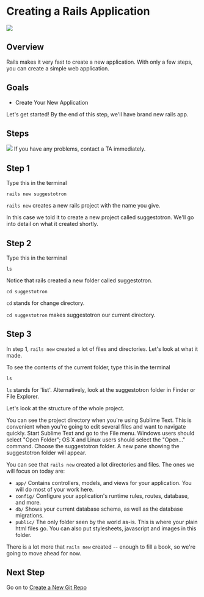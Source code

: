 # Creating a Rails Application  

<img src="/images/curriculum/Start_page.png" class="thumbnail"></img>

## Overview

Rails makes it very fast to create a new application. With only a few steps, you can create a simple web application. 


## Goals

* Create Your New Application

Let's get started! By the end of this step, we'll have brand new rails app.


## Steps

<img src="/images/info.png"></img> If you have any problems, contact a TA immediately.


## Step 1

Type this in the terminal

```text
rails new suggestotron
```

`rails new` creates a new rails project with the name you give.

In this case we told it to create a new project called suggestotron. We'll go
into detail on what it created shortly.


## Step 2

Type this in the terminal

```text
ls
```
Notice that rails created a new folder called suggestotron. 


```text
cd suggestotron
```

`cd` stands for change directory.

`cd suggestotron` makes suggestotron our current directory.


## Step 3

In step 1, `rails new` created a lot of files and directories. Let's look at what it made.

To see the contents of the current folder, type this in the terminal

```text
ls
```

`ls` stands for 'list'.  Alternatively, look at the suggestotron folder in Finder or File Explorer. 


Let's look at the structure of the whole project. 

You can see the project directory when you're using Sublime Text. This is
convenient when you're going to edit several files and want to navigate
quickly.  Start Sublime Text and go to the File menu. Windows users should
select "Open Folder"; OS X and Linux users should select the "Open..." command.
Choose the suggestotron folder. A new pane showing the suggestotron folder will appear.

You can see that `rails new` created a lot directories and files. The ones we will focus on today are:

* `app/` Contains controllers, models, and views for your application.  You will do most of your work here.  
* `config/` Configure your application's runtime rules, routes, database, and more.  
* `db/` Shows your current database schema, as well as the database migrations.  
* `public/` The only folder seen by the world as-is. This is where your plain html files go. You can also put stylesheets, javascript and images in this folder.

There is a lot more that `rails new` created --  enough to fill a book,
so we're going to move ahead for now. 


## Next Step

Go on to [Create a New Git Repo](create_a_new_git_repo)
